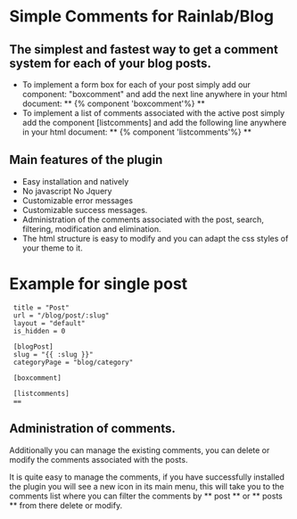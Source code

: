 #   Simple Comments for Rainlab/Blog 
## **The simplest and fastest way to get a comment system for each of your blog posts.**

  -  To implement a form box for each of your post simply add our component: "boxcomment" and add the next line anywhere in your html document: ** {% component 'boxcomment'%} **
  - To implement a list of comments associated with the active post simply add the component [listcomments] and add the following line anywhere in your html document: ** {% component 'listcomments'%} **
  
## Main features of the plugin

  - Easy installation and natively
  - No javascript No Jquery
  - Customizable error messages
  - Customizable success messages.
  - Administration of the comments associated with the post, search, filtering, modification and elimination.
  - The html structure is easy to modify and you can adapt the css styles of your theme to it.

# Example for single post


     title = "Post"
     url = "/blog/post/:slug"
     layout = "default"
     is_hidden = 0

     [blogPost]
     slug = "{{ :slug }}"
     categoryPage = "blog/category"

     [boxcomment]

     [listcomments]
     ==

## Administration of comments.
Additionally you can manage the existing comments, you can delete or modify the comments associated with the posts.

It is quite easy to manage the comments, if you have successfully installed the plugin you will see a new icon in its main menu, this will take you to the comments list where you can filter the comments by ** post ** or ** posts ** from there delete or modify.


